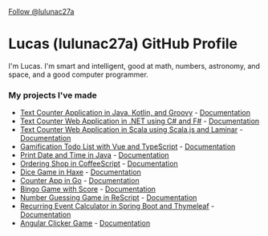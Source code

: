 <a class="github-button" href="https://github.com/lulunac27a" data-size="large" data-show-count="true" aria-label="Follow @lulunac27a on GitHub">Follow @lulunac27a</a>

# Lucas (lulunac27a) GitHub Profile

I'm Lucas. I'm smart and intelligent, good at math, numbers, astronomy, and space, and a good computer programmer. 

### My projects I've made

- [Text Counter Application in Java, Kotlin, and Groovy](https://github.com/lulunac27a/text-counter-java-application) - [Documentation](https://lulunac27a.github.io/text-counter-java-application)
- [Text Counter Web Application in .NET using C# and F#](https://github.com/lulunac27a/text-counter-dot-net-application) - [Documentation](https://lulunac27a.github.io/text-counter-dot-net-application)
- [Text Counter Web Application in Scala using Scala.js and Laminar](https://github.com/lulunac27a/text-counter-scala-js-application) - [Documentation](https://lulunac27a.github.io/text-counter-scala-js-application)
- [Gamification Todo List with Vue and TypeScript](https://github.com/lulunac27a/gamification-todo-list-vue-typescript) - [Documentation](https://lulunac27a.github.io/gamification-todo-list-vue-typescript)
- [Print Date and Time in Java](https://github.com/lulunac27a/java-datetime/) - [Documentation](https://lulunac27a.github.io/java-datetime)
- [Ordering Shop in CoffeeScript](https://github.com/lulunac27a/ordering-shop-coffeescript/) - [Documentation](https://lulunac27a.github.io/ordering-shop-coffeescript)
- [Dice Game in Haxe](https://github.com/lulunac27a/dice-game-haxe/) - [Documentation](https://lulunac27a.github.io/dice-game-haxe)
- [Counter App in Go](https://github.com/lulunac27a/counter-app-in-go/) - [Documentation](https://lulunac27a.github.io/counter-app-in-go)
- [Bingo Game with Score](https://github.com/lulunac27a/bingo-game-with-score/) - [Documentation](https://lulunac27a.github.io/bingo-game-with-score)
- [Number Guessing Game in ReScript](https://github.com/lulunac27a/number-guessing-game-rescript/) - [Documentation](https://lulunac27a.github.io/number-guessing-game-rescript)
- [Recurring Event Calculator in Spring Boot and Thymeleaf](https://github.com/lulunac27a/event-calculator-springboot/) - [Documentation](https://lulunac27a.github.io/event-calculator-springboot)
- [Angular Clicker Game](https://github.com/lulunac27a/angular-clicker-game/) - [Documentation](https://lulunac27a.github.io/angular-clicker-game)
  
<script async defer src="https://buttons.github.io/buttons.js"></script>
